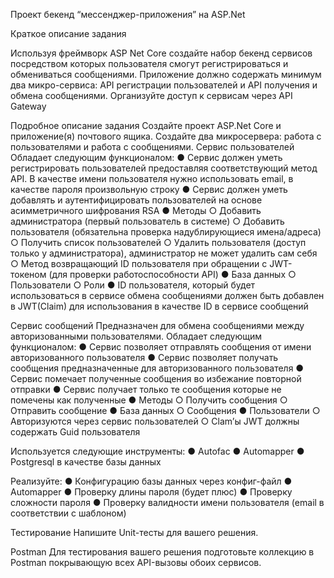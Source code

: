 Проект бекенд “мессенджер-приложения” на ASP.Net

Краткое описание задания

Используя фреймворк ASP Net Core создайте набор бекенд сервисов посредством которых пользователя смогут регистрироваться и обмениваться сообщениями. Приложение должно содержать минимум два микро-сервиса: API регистрации пользователей и API получения и обмена сообщениями. Организуйте доступ к сервисам через API Gateway

Подробное описание задания Создайте проект ASP.Net Core и приложение(я) почтового ящика. Создайте два микросервера: работа с пользователями и работа с сообщениями. Сервис пользователей Обладает следующим функционалом: ● Сервис должен уметь регистрировать пользователей предоставляя соответствующий метод API. В качестве имени пользователя нужно использовать email, в качестве пароля произвольную строку ● Сервис должен уметь добавлять и аутентифицировать пользователей на основе асимметричного шифрования RSA ● Методы ○ Добавить администратора (первый пользователь в системе) ○ Добавить пользователя (обязательна проверка надублирующиеся имена/адреса) ○ Получить список пользователей ○ Удалить пользователя (доступ только у администратора), администратор не может удалить сам себя ○ Метод возвращающий ID пользователя при обращении с JWT-токеном (для проверки работоспособности API) ● База данных ○ Пользователи ○ Роли ● ID пользователя, который будет использоваться в сервисе обмена сообщениями должен быть добавлен в JWT(Claim) для использования в качестве ID в сервисе сообщений

Сервис сообщений Предназначен для обмена сообщениями между авторизованными пользователями. Обладает следующим функционалом: ● Сервис позволяет отправлять сообщения от имени авторизованного пользователя ● Сервис позволяет получать сообщения предназначенные для авторизованного пользователя ● Сервис помечает полученные сообщения во избежание повторной отправки ● Сервис получает только те сообщения которые не помечены как полученные ● Методы ○ Получить сообщения ○ Отправить сообщение ● База данных ○ Сообщения ● Пользователи ○ Авторизуются через сервис пользователей ○ Clam’ы JWT должны содержать Guid пользователя

Используется следующие инструменты: ● Autofac ● Automapper ● Postgresql в качестве базы данных

Реализуйте: ● Конфигурацию базы данных через конфиг-файл ● Automapper ● Проверку длины пароля (будет плюс) ● Проверку сложности пароля ● Проверку валидности имени пользователя (email в соответствии с шаблоном)

Тестирование Напишите Unit-тесты для вашего решения.

Postman Для тестирования вашего решения подготовьте коллекцию в Postman покрывающую всех API-вызовы обоих сервисов.
